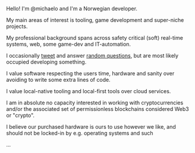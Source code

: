 Hello! I'm @michaelo and I'm a Norwegian developer.

My main areas of interest is tooling, game development and super-niche projects.

My professional background spans across safety critical (soft) real-time systems, web, some game-dev and IT-automation.

I occasionally [tweet](https://twitter.com/miodden) and answer [random questions](https://www.quora.com/profile/Michael-Odden), but are most likely occupied developing something.

I value software respecting the users time, hardware and sanity over avoiding to write some extra lines of code.

I value local-native tooling and local-first tools over cloud services.

I am in absolute no capacity interested in working with cryptocurrencies and/or the associated set of permissionless blockchains considered Web3 or "crypto".

I believe our purchased hardware is ours to use however we like, and should not be locked-in by e.g. operating systems and such

...
